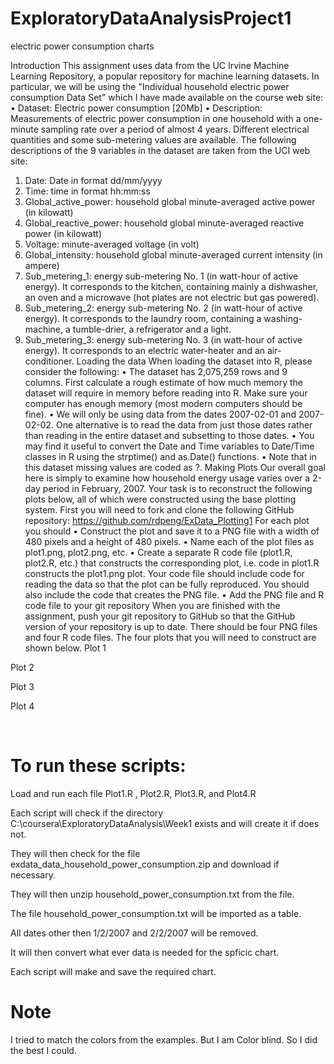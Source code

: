 # ExploratoryDataAnalysisProject1
electric power consumption charts

Introduction
This assignment uses data from the UC Irvine Machine Learning Repository, a popular repository for machine learning datasets. In particular, we will be using the "Individual household electric power consumption Data Set" which I have made available on the course web site:
•	Dataset: Electric power consumption [20Mb]
•	Description: Measurements of electric power consumption in one household with a one-minute sampling rate over a period of almost 4 years. Different electrical quantities and some sub-metering values are available.
The following descriptions of the 9 variables in the dataset are taken from the UCI web site:
1.	Date: Date in format dd/mm/yyyy 
2.	Time: time in format hh:mm:ss 
3.	Global_active_power: household global minute-averaged active power (in kilowatt) 
4.	Global_reactive_power: household global minute-averaged reactive power (in kilowatt) 
5.	Voltage: minute-averaged voltage (in volt) 
6.	Global_intensity: household global minute-averaged current intensity (in ampere) 
7.	Sub_metering_1: energy sub-metering No. 1 (in watt-hour of active energy). It corresponds to the kitchen, containing mainly a dishwasher, an oven and a microwave (hot plates are not electric but gas powered). 
8.	Sub_metering_2: energy sub-metering No. 2 (in watt-hour of active energy). It corresponds to the laundry room, containing a washing-machine, a tumble-drier, a refrigerator and a light. 
9.	Sub_metering_3: energy sub-metering No. 3 (in watt-hour of active energy). It corresponds to an electric water-heater and an air-conditioner.
Loading the data
When loading the dataset into R, please consider the following:
•	The dataset has 2,075,259 rows and 9 columns. First calculate a rough estimate of how much memory the dataset will require in memory before reading into R. Make sure your computer has enough memory (most modern computers should be fine).
•	We will only be using data from the dates 2007-02-01 and 2007-02-02. One alternative is to read the data from just those dates rather than reading in the entire dataset and subsetting to those dates.
•	You may find it useful to convert the Date and Time variables to Date/Time classes in R using the strptime() and as.Date() functions.
•	Note that in this dataset missing values are coded as ?.
Making Plots
Our overall goal here is simply to examine how household energy usage varies over a 2-day period in February, 2007. Your task is to reconstruct the following plots below, all of which were constructed using the base plotting system.
First you will need to fork and clone the following GitHub repository: https://github.com/rdpeng/ExData_Plotting1
For each plot you should
•	Construct the plot and save it to a PNG file with a width of 480 pixels and a height of 480 pixels.
•	Name each of the plot files as plot1.png, plot2.png, etc.
•	Create a separate R code file (plot1.R, plot2.R, etc.) that constructs the corresponding plot, i.e. code in plot1.R constructs the plot1.png plot. Your code file should include code for reading the data so that the plot can be fully reproduced. You should also include the code that creates the PNG file.
•	Add the PNG file and R code file to your git repository
When you are finished with the assignment, push your git repository to GitHub so that the GitHub version of your repository is up to date. There should be four PNG files and four R code files.
The four plots that you will need to construct are shown below.
Plot 1
 
Plot 2
 
Plot 3
 
Plot 4
 
 
# To run these scripts:
Load and run each file Plot1.R , Plot2.R, Plot3.R, and Plot4.R

Each script will check if the directory C:\coursera\ExploratoryDataAnalysis\Week1 exists and will create it if does not.

They will then check for the file exdata_data_household_power_consumption.zip and download if necessary.

They will then unzip household_power_consumption.txt from the file.

The file household_power_consumption.txt will be imported as a table. 

All dates other then 1/2/2007 and 2/2/2007 will be removed.

It will then convert what ever data is needed for the spficic chart.

Each script will make and save the required chart.

# Note
I tried to match the colors from the examples.  But I am Color blind.  So I did the best I could.
